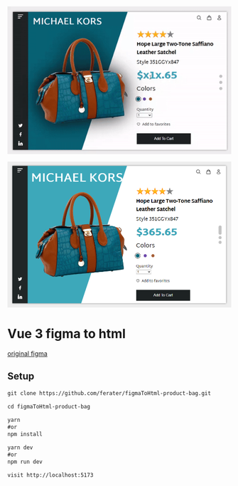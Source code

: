 ![alt text](https://raw.githubusercontent.com/ferater/figmaToHtml-product-bag/main/src/assets/img/ss.gif?raw=true)

![alt text](https://raw.githubusercontent.com/ferater/figmaToHtml-product-bag/main/src/assets/img/secreenshot.png?raw=true)

# Vue 3 figma to html

[original figma](https://www.figma.com/community/file/1082928605854142658)

## Setup
```
git clone https://github.com/ferater/figmaToHtml-product-bag.git
```
```
cd figmaToHtml-product-bag
```
```
yarn 
#or 
npm install
```
```
yarn dev 
#or 
npm run dev
```
```
visit http://localhost:5173 
``` 






